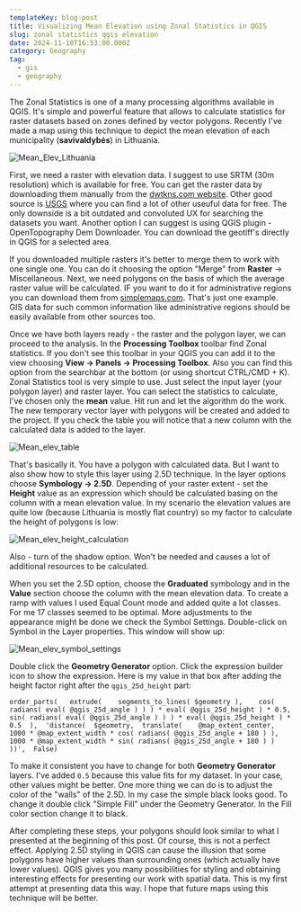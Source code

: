 ```yaml
---
templateKey: blog-post
title: Visualizing Mean Elevation using Zonal Statistics in QGIS
slug: zonal statistics qgis elevation
date: 2024-11-10T16:53:00.000Z
category: Geography
tag:
  - gis
  - geography
---
```

The Zonal Statistics is one of a many processing algorithms available in QGIS. It's simple and powerful feature that allows to calculate statistics for raster datasets based on zones defined by vector polygons. Recently I've made a map using this technique to depict the mean elevation of each municipality (**savivaldybės**) in Lithuania. 

![Mean_Elev_Lithuania](/assets/mean_elev_lit.png)

First, we need a raster with elevation data. I suggest to use SRTM (30m resolution) which is available for free. You can get the raster data by downloading them manually from the <a href="https://dwtkns.com/srtm30m/" target="_blank">dwtkns.com website</a>. Other good source is <a href="https://earthexplorer.usgs.gov/" target="_blank">USGS</a> where you can find a lot of other useuful data for free. The only downside is a bit outdated and convoluted UX for searching the datasets you want. Another option I can suggest is using QGIS plugin - OpenTopography Dem Downloader. You can download the geotiff's directly in QGIS for a selected area.

If you downloaded multiple rasters it's better to merge them to work with one single one. You can do it choosing the option "Merge" from **Raster** -> Miscellaneous.
Next, we need polygons on the basis of which the average raster value will be calculated. IF you want to do it for administrative regions you can download them from <a href="https://simplemaps.com/gis/country/lt">simplemaps.com</a>. That's just one example. GIS data for such common information like administrative regions should be easily available from other sources too.

Once we have both layers ready - the raster and the polygon layer, we can proceed to the analysis. In the **Processing Toolbox** toolbar find Zonal statistics. If you don't see this toolbar in your QGIS you can add it to the view choosing **View -> Panels -> Processing Toolbox**. Also you can find this option from the searchbar at the bottom (or using shortcut CTRL/CMD + K).
Zonal Statistics tool is very simple to use. Just select the input layer (your polygon layer) and raster layer. You can select the statistics to calculate, I've chosen only the **mean** value. Hit run and let the algorithm do the work. The new temporary vector layer with polygons will be created and added to the project. If you check the table you will notice that a new column with the calculated data is added to the layer.

![Mean_elev_table](/assets/mean_elev_table.png)

That's basically it. You have a polygon with calculated data. But I want to also show how to style this layer using 2.5D technique. In the layer options choose **Symbology -> 2.5D**. Depending of your raster extent - set the __Height__ value as an expression which should be calculated basing on the column with a mean elevation value. In my scenario the elevation values are quite low (because Lithuania is mostly flat country) so my factor to calculate the height of polygons is low:

![Mean_elev_height_calculation](/assets/mean_elev_height_calculation.png)

Also - turn of the shadow option. Won't be needed and causes a lot of additional resources to be calculated.

When you set the 2.5D option, choose the **Graduated** symbology and in the __Value__ section choose the column with the mean elevation data. To create a ramp with values I used Equal Count mode and added quite a lot classes. For me 17 classes seemed to be optimal. 
More adjustments to the appearance might be done we check the Symbol Settings. Double-click on Symbol in the Layer properties. This window will show up:

![Mean_elev_symbol_settings](/assets/mean_elev_symbol_settings.png)

Double click the **Geometry Generator** option. Click the expression builder icon to show the expression. Here is my value in that box after adding the height factor right after the `qgis_25d_height` part:
```
order_parts(   extrude(    segments_to_lines( $geometry ),    cos( radians( eval( @qgis_25d_angle ) ) ) * eval( @qgis_25d_height ) * 0.5,    sin( radians( eval( @qgis_25d_angle ) ) ) * eval( @qgis_25d_height ) * 0.5  ),  'distance(  $geometry,  translate(    @map_extent_center,    1000 * @map_extent_width * cos( radians( @qgis_25d_angle + 180 ) ),    1000 * @map_extent_width * sin( radians( @qgis_25d_angle + 180 ) )  ))',  False)
```

To make it consistent you have to change for both **Geometry Generator** layers.
I've added `0.5` because this value fits for my dataset. In your case, other values might be better. One more thing we can do is to adjust the color of the "walls" of the 2.5D. In my case the simple black looks good. To change it double click "Simple Fill" under the Geometry Generator. In the Fill color section change it to black. 

After completing these steps, your polygons should look similar to what I presented at the beginning of this post. Of course, this is not a perfect effect. Applying 2.5D styling in QGIS can cause the illusion that some polygons have higher values ​​than surrounding ones (which actually have lower values). QGIS gives you many possibilities for styling and obtaining interesting effects for presenting our work with spatial data. This is my first attempt at presenting data this way. I hope that future maps using this technique will be better.
